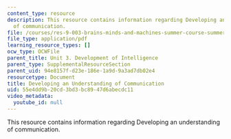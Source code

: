 ```yaml
---
content_type: resource
description: This resource contains information regarding Developing an understanding
  of communication.
file: /courses/res-9-003-brains-minds-and-machines-summer-course-summer-2015/55e4dd9b20cd3bd3bc8947d6abecdc11_MITRES_9_003SUM15_Lec3-3.pdf
file_type: application/pdf
learning_resource_types: []
ocw_type: OCWFile
parent_title: Unit 3. Development of Intelligence
parent_type: SupplementalResourceSection
parent_uid: 94e8157f-d23e-186e-1a9d-9a3ad7db02e4
resourcetype: Document
title: Developing an Understanding of Communication
uid: 55e4dd9b-20cd-3bd3-bc89-47d6abecdc11
video_metadata:
  youtube_id: null
---
```

This resource contains information regarding Developing an understanding of communication.